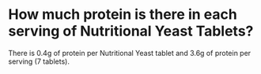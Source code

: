 # How much protein is there in each serving of Nutritional Yeast Tablets?

There is 0.4g of protein per Nutritional Yeast tablet and 3.6g of protein per serving (7 tablets).